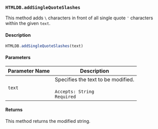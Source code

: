 ### `HTMLDB.addSingleQuoteSlashes`

This method adds `\` characters in front of all single quote `'` characters within the given `text`.

#### Description

```javascript
HTMLDB.addSingleQuoteSlashes(text)
```

#### Parameters

| Parameter Name             | Description                               |
| -------------------------- | ----------------------------------------- |
| `text` | Specifies the text to be modified.<br><br>`Accepts: String`<br>`Required` |

#### Returns

This method returns the modified string.